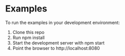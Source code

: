 # Examples

To run the examples in your development environment:
1. Clone this repo
2. Run npm install
3. Start the development server with npm start
4. Point the browser to http://localhost:8080
